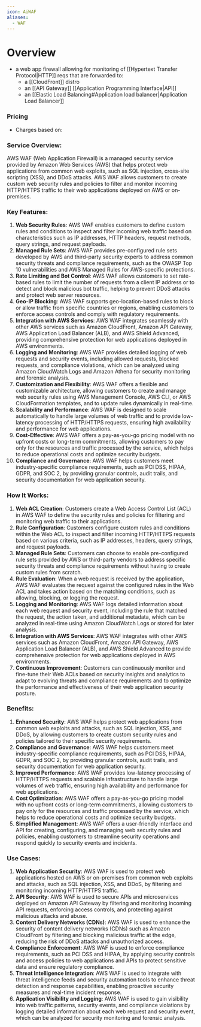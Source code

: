 ```yaml
---
icon: AiWAF
aliases:
  - WAF
---
```

# Overview
- a web app firewall allowing for  monitoring of [[Hypertext Transfer Protocol|HTTP]] reqs that are forwarded to:
	- a [[CloudFront]] distro
	- an [[API Gateway]] [[Application Programming Interface|API]]
	- an [[Elastic Load Balancing#Application load balancer|Application Load Balancer]]
### Pricing
- Charges based on:


### Service Overview:

AWS WAF (Web Application Firewall) is a managed security service provided by Amazon Web Services (AWS) that helps protect web applications from common web exploits, such as SQL injection, cross-site scripting (XSS), and DDoS attacks. AWS WAF allows customers to create custom web security rules and policies to filter and monitor incoming HTTP/HTTPS traffic to their web applications deployed on AWS or on-premises.

### Key Features:

1. **Web Security Rules**: AWS WAF enables customers to define custom rules and conditions to inspect and filter incoming web traffic based on characteristics such as IP addresses, HTTP headers, request methods, query strings, and request payloads.
2. **Managed Rule Sets**: AWS WAF provides pre-configured rule sets developed by AWS and third-party security experts to address common security threats and compliance requirements, such as the OWASP Top 10 vulnerabilities and AWS Managed Rules for AWS-specific protections.
3. **Rate Limiting and Bot Control**: AWS WAF allows customers to set rate-based rules to limit the number of requests from a client IP address or to detect and block malicious bot traffic, helping to prevent DDoS attacks and protect web server resources.
4. **Geo-IP Blocking**: AWS WAF supports geo-location-based rules to block or allow traffic from specific countries or regions, enabling customers to enforce access controls and comply with regulatory requirements.
5. **Integration with AWS Services**: AWS WAF integrates seamlessly with other AWS services such as Amazon CloudFront, Amazon API Gateway, AWS Application Load Balancer (ALB), and AWS Shield Advanced, providing comprehensive protection for web applications deployed in AWS environments.
6. **Logging and Monitoring**: AWS WAF provides detailed logging of web requests and security events, including allowed requests, blocked requests, and compliance violations, which can be analyzed using Amazon CloudWatch Logs and Amazon Athena for security monitoring and forensic analysis.
7. **Customization and Flexibility**: AWS WAF offers a flexible and customizable architecture, allowing customers to create and manage web security rules using AWS Management Console, AWS CLI, or AWS CloudFormation templates, and to update rules dynamically in real-time.
8. **Scalability and Performance**: AWS WAF is designed to scale automatically to handle large volumes of web traffic and to provide low-latency processing of HTTP/HTTPS requests, ensuring high availability and performance for web applications.
9. **Cost-Effective**: AWS WAF offers a pay-as-you-go pricing model with no upfront costs or long-term commitments, allowing customers to pay only for the resources and traffic processed by the service, which helps to reduce operational costs and optimize security budgets.
10. **Compliance and Governance**: AWS WAF helps customers meet industry-specific compliance requirements, such as PCI DSS, HIPAA, GDPR, and SOC 2, by providing granular controls, audit trails, and security documentation for web application security.

### How It Works:

1. **Web ACL Creation**: Customers create a Web Access Control List (ACL) in AWS WAF to define the security rules and policies for filtering and monitoring web traffic to their applications.
2. **Rule Configuration**: Customers configure custom rules and conditions within the Web ACL to inspect and filter incoming HTTP/HTTPS requests based on various criteria, such as IP addresses, headers, query strings, and request payloads.
3. **Managed Rule Sets**: Customers can choose to enable pre-configured rule sets provided by AWS or third-party vendors to address specific security threats and compliance requirements without having to create custom rules from scratch.
4. **Rule Evaluation**: When a web request is received by the application, AWS WAF evaluates the request against the configured rules in the Web ACL and takes action based on the matching conditions, such as allowing, blocking, or logging the request.
5. **Logging and Monitoring**: AWS WAF logs detailed information about each web request and security event, including the rule that matched the request, the action taken, and additional metadata, which can be analyzed in real-time using Amazon CloudWatch Logs or stored for later analysis.
6. **Integration with AWS Services**: AWS WAF integrates with other AWS services such as Amazon CloudFront, Amazon API Gateway, AWS Application Load Balancer (ALB), and AWS Shield Advanced to provide comprehensive protection for web applications deployed in AWS environments.
7. **Continuous Improvement**: Customers can continuously monitor and fine-tune their Web ACLs based on security insights and analytics to adapt to evolving threats and compliance requirements and to optimize the performance and effectiveness of their web application security posture.

### Benefits:

1. **Enhanced Security**: AWS WAF helps protect web applications from common web exploits and attacks, such as SQL injection, XSS, and DDoS, by allowing customers to create custom security rules and policies tailored to their specific security requirements.
2. **Compliance and Governance**: AWS WAF helps customers meet industry-specific compliance requirements, such as PCI DSS, HIPAA, GDPR, and SOC 2, by providing granular controls, audit trails, and security documentation for web application security.
3. **Improved Performance**: AWS WAF provides low-latency processing of HTTP/HTTPS requests and scalable infrastructure to handle large volumes of web traffic, ensuring high availability and performance for web applications.
4. **Cost Optimization**: AWS WAF offers a pay-as-you-go pricing model with no upfront costs or long-term commitments, allowing customers to pay only for the resources and traffic processed by the service, which helps to reduce operational costs and optimize security budgets.
5. **Simplified Management**: AWS WAF offers a user-friendly interface and API for creating, configuring, and managing web security rules and policies, enabling customers to streamline security operations and respond quickly to security events and incidents.

### Use Cases:

1. **Web Application Security**: AWS WAF is used to protect web applications hosted on AWS or on-premises from common web exploits and attacks, such as SQL injection, XSS, and DDoS, by filtering and monitoring incoming HTTP/HTTPS traffic.
2. **API Security**: AWS WAF is used to secure APIs and microservices deployed on Amazon API Gateway by filtering and monitoring incoming API requests, enforcing access controls, and protecting against malicious attacks and abuse.
3. **Content Delivery Networks (CDNs)**: AWS WAF is used to enhance the security of content delivery networks (CDNs) such as Amazon CloudFront by filtering and blocking malicious traffic at the edge, reducing the risk of DDoS attacks and unauthorized access.
4. **Compliance Enforcement**: AWS WAF is used to enforce compliance requirements, such as PCI DSS and HIPAA, by applying security controls and access policies to web applications and APIs to protect sensitive data and ensure regulatory compliance.
5. **Threat Intelligence Integration**: AWS WAF is used to integrate with threat intelligence feeds and security automation tools to enhance threat detection and response capabilities, enabling proactive security measures and real-time incident response.
6. **Application Visibility and Logging**: AWS WAF is used to gain visibility into web traffic patterns, security events, and compliance violations by logging detailed information about each web request and security event, which can be analyzed for security monitoring and forensic analysis.